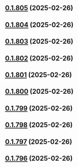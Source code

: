 ## [0.1.805](https://github.com/binary-braids/terraform-oracle/compare/v0.1.804...v0.1.805) (2025-02-26)



## [0.1.804](https://github.com/binary-braids/terraform-oracle/compare/v0.1.803...v0.1.804) (2025-02-26)



## [0.1.803](https://github.com/binary-braids/terraform-oracle/compare/v0.1.802...v0.1.803) (2025-02-26)



## [0.1.802](https://github.com/binary-braids/terraform-oracle/compare/v0.1.801...v0.1.802) (2025-02-26)



## [0.1.801](https://github.com/binary-braids/terraform-oracle/compare/v0.1.800...v0.1.801) (2025-02-26)



## [0.1.800](https://github.com/binary-braids/terraform-oracle/compare/v0.1.799...v0.1.800) (2025-02-26)



## [0.1.799](https://github.com/binary-braids/terraform-oracle/compare/v0.1.798...v0.1.799) (2025-02-26)



## [0.1.798](https://github.com/binary-braids/terraform-oracle/compare/v0.1.797...v0.1.798) (2025-02-26)



## [0.1.797](https://github.com/binary-braids/terraform-oracle/compare/v0.1.796...v0.1.797) (2025-02-26)



## [0.1.796](https://github.com/binary-braids/terraform-oracle/compare/v0.1.795...v0.1.796) (2025-02-26)



